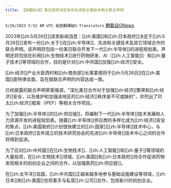 ```yaml
---
title: 【秘翻在线】美日政府决定发布先进和关键技术相关联合声明
---
```

`5/26/2023 5:52 AM UTC 秘密翻譯組G-Translators` [轉載自GNews](https://gnews.org/articles/1332468)

         

2023年[[zh:5月26日]]读卖新闻消息：[[zh:美国]]和[[zh:日本政府]]决定于[[zh:5月26日]]发布一份[[zh:关于]]在[[zh:半导体]]、先进和关键技术及其它领域合作的联合声明。该声明将包括一份美日联合开发下一代[[zh:半导体]]的进程规划表。声明还将包括在利用[[zh:生物技术]]进行药物研发、AI（[[zh:人工智能]]）和[[zh:量子技术]]等领域的合作，目的是针对[[zh:中共国]]加强[[zh:经济]]安全。

[[zh:经济]]产业大臣西村和[[zh:商务部]]长莱蒙德将于[[zh:5月26日]]在[[zh:美国]]底特律会面，旨在就联合声明的内容达成一致。

已经披露的联合声明草案强调，"深化美日合作对于加强[[zh:经济]]繁荣和[[zh:经济]]安全，以及维护和加强该地区的[[zh:经济]]秩序是不可或缺的"，并列出了印太[[zh:经济]]框架（IPEF）等相关合作项目。

为了加强[[zh:半导体]]的[[zh:供应链]]，将编制下一代[[zh:半导体]]技术发展和人力资源开发的进程规划表。随着[[zh:半导体]]供应商的多样化成为[[zh:经济]]安全的焦点，[[zh:美国政府]]计划很快建立的[[zh:国家]][[zh:半导体]]技术中心，与[[zh:日本政府]]去年成立的技术研究协会的先进[[zh:半导体]]技术中心之间的合作将得到促进。

为了应对[[zh:中共国]]在[[zh:生物技术]]、[[zh:人工智能]]和[[zh:量子]]等领域的大量投资，在[[zh:生物技术]]领域，[[zh:美国]]和[[zh:日本政府]]将合作促进药物发现相关的初创企业之间的合作，以加强医药[[zh:供应链]]。

在[[zh:太平洋]]岛国，[[zh:中共国]]正越来越多地参与基础设施建设等领域，[[zh:日本]]和[[zh:美国]]也将着手与私营[[zh:公司]]合作，包括新兴的初创企业。
